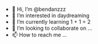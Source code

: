 - 👋 Hi, I’m @bendanzzz
- 👀 I’m interested in daydreaming
- 🌱 I’m currently learning 1 + 1 = 2
- 💞️ I’m looking to collaborate on ...
- 📫 How to reach me ...

<!---
bendanzzz/bendanzzz is a ✨ special ✨ repository because its `README.md` (this file) appears on your GitHub profile.
You can click the Preview link to take a look at your changes.
--->

